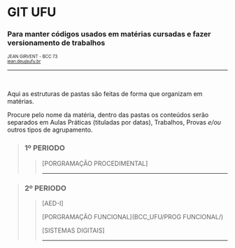 # GIT UFU
### Para manter códigos usados em matérias cursadas e fazer versionamento de trabalhos
<sub><sup>JEAN GIRVENT - BCC 73<br><jean.deu@ufu.br></sup></sub>

---

<br>

<p>Aqui as estruturas de pastas são feitas de forma que organizam em matérias.</p>
<p>Procure pelo nome da matéria, dentro das pastas os conteúdos serão separados em Aulas Práticas (tituladas por datas), Trabalhos, Provas <em>e/ou</em> outros tipos de agrupamento.</p>

> ### 1º PERIODO
>
>> [PORGRAMAÇÃO PROCEDIMENTAL]
>>
>> ---

> ### 2º PERIODO
>
>> [AED-I]
>> 
>> [PORGRAMAÇÃO FUNCIONAL](BCC_UFU/PROG FUNCIONAL/)
>> 
>> [SISTEMAS DIGITAIS]
>>
>> ---
